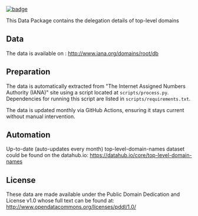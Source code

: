<a className="gh-badge" href="https://datahub.io/core/top-level-domain-names"><img src="https://badgen.net/badge/icon/View%20on%20datahub.io/orange?icon=https://datahub.io/datahub-cube-badge-icon.svg&label&scale=1.25" alt="badge" /></a>

This Data Package contains the delegation details of top-level domains

## Data

The data is available on :
http://www.iana.org/domains/root/db

## Preparation

The data is automatically extracted from "The Internet Assigned Numbers Authority (IANA)" site using a script located at `scripts/process.py`. Dependencies for running this script are listed in `scripts/requirements.txt`.

The data is updated monthly via GitHub Actions, ensuring it stays current without manual intervention.

## Automation

Up-to-date (auto-updates every month) top-level-domain-names dataset could be found on the datahub.io: https://datahub.io/core/top-level-domain-names

## License

These data are made available under the Public Domain Dedication and License v1.0 whose full text can be found at: http://www.opendatacommons.org/licenses/pddl/1.0/
